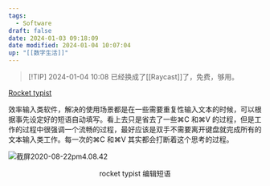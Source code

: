 ```yaml
---
tags:
  - Software
draft: false
date: 2024-01-03 09:18:09
date modified: 2024-01-04 10:07:04
up: "[[数字生活]]"
---
```


> [!TIP] 2024-01-04 10:08 
> 已经换成了[[Raycast]]了，免费，够用。

[Rocket typist](https://witt-software.com/rockettypist/)

效率输入类软件，解决的使用场景都是在一些需要重复性输入文本的时候，可以根据事先设定好的短语自动填写。看上去只是省去了一些⌘C 和⌘V 的过程，但是工作的过程中很强调一个流畅的过程，最好应该是双手不需要离开键盘就完成所有的文本输入类工作。每一次的⌘C 和⌘V 其实都会打断着这个思考的过程。

![截屏2020-08-22pm4.08.42](https://txx-1257178398.cos.ap-shanghai.myqcloud.com/uPic/%E6%88%AA%E5%B1%8F2020-08-22%20pm4.08.42.png)

<center>rocket typist 编辑短语</center>

